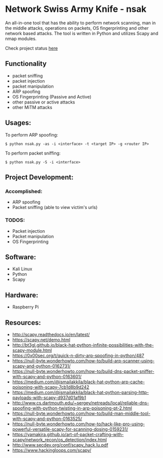 # Network Swiss Army Knife - nsak
An all-in-one tool that has the ability to perform network scanning, man in the middle attacks, operations on packets, OS fingerprinting and other network based attacks. The tool is written in Python and utilizes Scapy and nmap modules.

Check project status [here](#Project-Development)

## Functionality
- packet sniffing
- packet injection
- packet manipulation
- ARP spoofing
- OS Fingerprinting (Passive and Active)
- other passive or active attacks
- other MiTM attacks

## Usages:
To perform ARP spoofing:
```
$ python nsak.py -as -i <interface> -t <target IP> -g <router IP>
```
To perform packet sniffing:
```
$ python nsak.py -S -i <interface>
```


## Project Development:
### Accomplished:
- ARP spoofing
- Packet sniffing (able to view victim's urls)

### TODOS:
- Packet injection
- Packet manipulation
- OS Fingerprinting

## Software:
- Kali Linux
- Python
- Scapy

## Hardware:
- Raspberry Pi

## Resources:
- http://scapy.readthedocs.io/en/latest/
- https://scapy.net/demo.html
- http://bt3gl.github.io/black-hat-python-infinite-possibilities-with-the-scapy-module.html
- https://0x00sec.org/t/quick-n-dirty-arp-spoofing-in-python/487
- https://null-byte.wonderhowto.com/how-to/build-arp-scanner-using-scapy-and-python-0162731/
- https://null-byte.wonderhowto.com/how-to/build-dns-packet-sniffer-with-scapy-and-python-0163601/
- https://medium.com/@ismailakkila/black-hat-python-arp-cache-poisoning-with-scapy-7cb1d8b9d242
- https://medium.com/@ismailakkila/black-hat-python-parsing-http-payloads-with-scapy-d937d01af9b1
- http://www.cs.dartmouth.edu/~sergey/netreads/local/reliable-dns-spoofing-with-python-twisting-in-arp-poisoning-pt-2.html
- https://null-byte.wonderhowto.com/how-to/build-man-middle-tool-with-scapy-and-python-0163525/
- https://null-byte.wonderhowto.com/how-to/hack-like-pro-using-powerful-versatile-scapy-for-scanning-dosing-0159231/
- https://yamakira.github.io/art-of-packet-crafting-with-scapy/network_recon/os_detection/index.html
- http://www.secdev.org/conf/scapy_hack.lu.pdf
- https://www.hackingloops.com/scapy/
